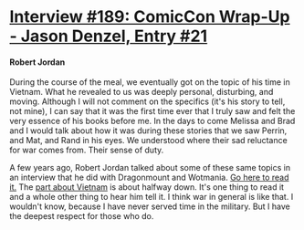 # [Interview #189: ComicCon Wrap-Up - Jason Denzel, Entry #21](https://www.theoryland.com/intvmain.php?i=189#21)

#### Robert Jordan

During the course of the meal, we eventually got on the topic of his time in Vietnam. What he revealed to us was deeply personal, disturbing, and moving. Although I will not comment on the specifics (it's his story to tell, not mine), I can say that it was the first time ever that I truly saw and felt the very essence of his books before me. In the days to come Melissa and Brad and I would talk about how it was during these stories that we saw Perrin, and Mat, and Rand in his eyes. We understood where their sad reluctance for war comes from. Their sense of duty.

A few years ago, Robert Jordan talked about some of these same topics in an interview that he did with Dragonmount and Wotmania.
[Go here to read it.](http://www.theoryland.com/intvmain.php?i=142)
The
[part about Vietnam](http://www.theoryland.com/intvmain.php?i=142#10)
is about halfway down. It's one thing to read it and a whole other thing to hear him tell it. I think war in general is like that. I wouldn't know, because I have never served time in the military. But I have the deepest respect for those who do.

